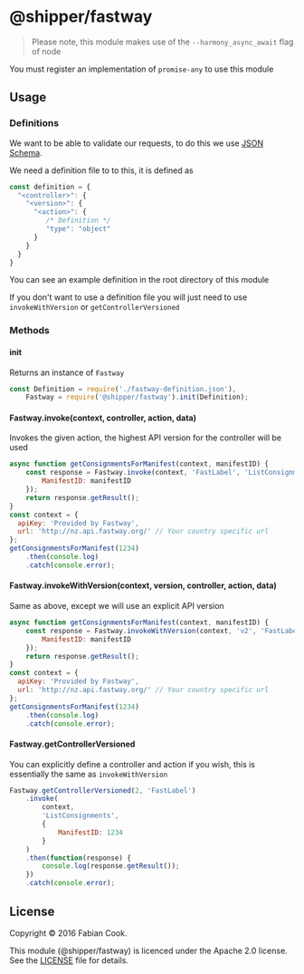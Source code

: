 # @shipper/fastway

> Please note, this module makes use of the `--harmony_async_await` flag of node

You must register an implementation of `promise-any` to use this module

## Usage

### Definitions

We want to be able to validate our requests, to do this we use [JSON Schema](https://spacetelescope.github.io/understanding-json-schema/).

We need a definition file to to this, it is defined as

```js
const definition = {
  "<controller>": {
    "<version>": {
      "<action>": {
         /* Definition */
         "type": "object"
      }
    }
  }
}
```

You can see an example definition in the root directory of this module

If you don't want to use a definition file you will just need to use `invokeWithVersion` or `getControllerVersioned`

### Methods

#### init

Returns an instance of `Fastway`

```js
const Definition = require('./fastway-definition.json'),
    Fastway = require('@shipper/fastway').init(Definition);
```

#### Fastway.invoke(context, controller, action, data)

Invokes the given action, the highest API version for the controller will be used

```js
async function getConsignmentsForManifest(context, manifestID) {
    const response = Fastway.invoke(context, 'FastLabel', 'ListConsignments', {
        ManifestID: manifestID
    });
    return response.getResult();
}
const context = {
  apiKey: 'Provided by Fastway',
  url: 'http://nz.api.fastway.org/' // Your country specific url
};
getConsignmentsForManifest(1234)
    .then(console.log)
    .catch(console.error);
```

#### Fastway.invokeWithVersion(context, version, controller, action, data)

Same as above, except we will use an explicit API version

```js
async function getConsignmentsForManifest(context, manifestID) {
    const response = Fastway.invokeWithVersion(context, 'v2', 'FastLabel', 'ListConsignments', {
        ManifestID: manifestID
    });
    return response.getResult();
}
const context = {
  apiKey: 'Provided by Fastway',
  url: 'http://nz.api.fastway.org/' // Your country specific url
};
getConsignmentsForManifest(1234)
    .then(console.log)
    .catch(console.error);
```

#### Fastway.getControllerVersioned

You can explicitly define a controller and action if you wish, this is essentially the same as `invokeWithVersion`

```js
Fastway.getControllerVersioned(2, 'FastLabel')
    .invoke(
        context,
        'ListConsignments',
        {
            ManifestID: 1234
        }
    )
    .then(function(response) {
        console.log(response.getResult());
    })
    .catch(console.error);
```

## License

Copyright © 2016 Fabian Cook.

This module (@shipper/fastway) is licenced under the Apache 2.0 license. See the [LICENSE](LICENSE) file for details.
